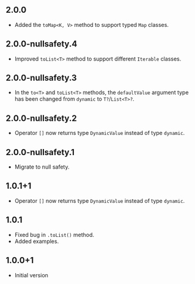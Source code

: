 ## 2.0.0

* Added the `toMap<K, V>` method to support typed `Map` classes.

## 2.0.0-nullsafety.4

* Improved `toList<T>` method to support different `Iterable` classes.

## 2.0.0-nullsafety.3

* In the `to<T>` and `toList<T>` methods, the `defaultValue` argument type has been changed from `dynamic` to `T?`/`List<T>?`.

## 2.0.0-nullsafety.2

* Operator `[]` now returns type `DynamicValue` instead of type `dynamic`. 

## 2.0.0-nullsafety.1

* Migrate to null safety.

## 1.0.1+1

* Operator `[]` now returns type `DynamicValue` instead of type `dynamic`. 

## 1.0.1

* Fixed bug in `.toList()` method.
* Added examples.

## 1.0.0+1

* Initial version
